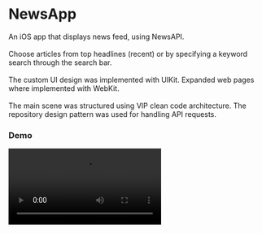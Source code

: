# NewsApp
An iOS app that displays news feed, using NewsAPI. 
<br><br>
Choose articles from top headlines (recent) or by specifying a keyword search through the search bar.
<br><br>
The custom UI design was implemented with UIKit. Expanded web pages where implemented with WebKit. 
<br><br>
The main scene was structured using VIP clean code architecture. The repository design pattern was used for handling API requests.

### Demo

![alt text](demo.mp4)